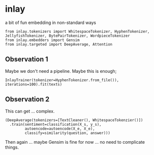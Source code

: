 # inlay

a bit of fun embedding in non-standard ways

```
from inlay.tokenizers import WhitespaceTokenizer, HyphenTokenizer, JellyfishTokenizer, BytePairTokenizer, WordpieceTokenizer
from inlay.embedders import Gensim
from inlay.targeted import DeepAverage, Attention
```

## Observation 1

Maybe we don't need a pipeline. Maybe this is enough;

```
InlayTrainer(tokenizer=HyphenTokenizer.from_file()), iterations=100).fit(texts)
```

## Observation 2

This can get ... complex. 

```
(DeepAverage(tokenizers=[TextCleaner(), WhitespaceTokenzier()])
  .train(sentiment=classification(X_s, y_s), 
         autoencode=autoencode(X_e, X_e), 
         classify=similarity(question, answer)))
```

Then again ... maybe Gensim is fine for now ... no need to complicate things. 
